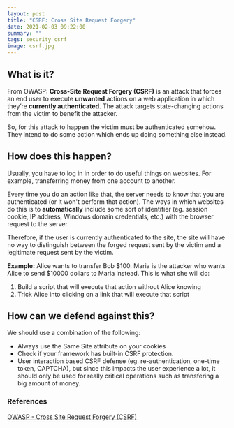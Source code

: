 ```yaml
---
layout: post
title: "CSRF: Cross Site Request Forgery"
date: 2021-02-03 09:22:00
summary: ""
tags: security csrf
image: csrf.jpg
---
```


## What is it?

From OWASP: **Cross-Site Request Forgery (CSRF)** is an attack that forces an end user to execute **unwanted** actions on a web application in which they’re **currently authenticated**. The attack targets state-changing actions from the victim to benefit the attacker.

So, for this attack to happen the victim must be authenticated somehow. They intend to do some action which ends up doing something else instead.

## How does this happen?

Usually, you have to log in in order to do useful things on websites. For example, transferring money from one account to another.

Every time you do an action like that, the server needs to know that you are authenticated (or it won't perform that action). The ways in which websites do this is to **automatically** include some sort of identifier (eg. session cookie, IP address, Windows domain credentials, etc.) with the browser request to the server.

Therefore, if the user is currently authenticated to the site, the site will have no way to distinguish between the forged request sent by the victim and a legitimate request sent by the victim.

**Example:** Alice wants to transfer Bob $100. Maria is the attacker who wants Alice to send $10000 dollars to Maria instead. This is what she will do:

1. Build a script that will execute that action without Alice knowing
2. Trick Alice into clicking on a link that will execute that script

## How can we defend against this?
We should use a combination of the following:
- Always use the Same Site attribute on your cookies
- Check if your framework has built-in CSRF protection.
- User interaction based CSRF defense (eg. re-authentication, one-time token, CAPTCHA), but since this impacts the user experience a lot, it should only be used for really critical operations such as transfering a big amount of money.

### References
[OWASP - Cross Site Request Forgery (CSRF)](https://owasp.org/www-community/attacks/csrf)
